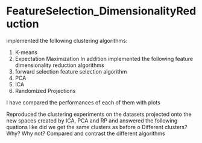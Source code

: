 # FeatureSelection_DimensionalityReduction

implemented the following clustering algorithms:
1. K-means
2. Expectation Maximization
In addition implemented the following feature dimensionality reduction algorithms
1. forward selection feature selection algorithm 
2. PCA
3. ICA
4. Randomized Projections

I have compared the performances of each of them with plots

Reproduced the clustering experiments on the datasets projected onto the new
spaces created by ICA, PCA and RP and answered the following quations like
did we get the same clusters as before o Different clusters?
Why? Why not? Compared and contrast the different algorithms
